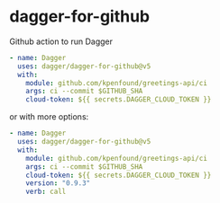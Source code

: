 # dagger-for-github

Github action to run Dagger

```yaml
- name: Dagger
  uses: dagger/dagger-for-github@v5
  with:
    module: github.com/kpenfound/greetings-api/ci
    args: ci --commit $GITHUB_SHA
    cloud-token: ${{ secrets.DAGGER_CLOUD_TOKEN }}
```

or with more options:

```yaml
- name: Dagger
  uses: dagger/dagger-for-github@v5
  with:
    module: github.com/kpenfound/greetings-api/ci
    args: ci --commit $GITHUB_SHA
    cloud-token: ${{ secrets.DAGGER_CLOUD_TOKEN }}
    version: "0.9.3"
    verb: call
```
